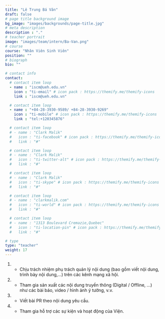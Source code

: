 ```yaml
---
title: "Lê Trung Bá Văn"
draft: false
# page title background image
bg_image: "images/backgrounds/page-title.jpg"
# meta description
description : "."
# teacher portrait
image: "images/team/intern/Ba-Van.png"
# course
course: "Nhân Viên Sinh Viên"
position: ""
# biograph
bio: ""

# contact info
contact:
  # contact item loop
  - name : "iscm@ueh.edu.vn"
    icon : "ti-email" # icon pack : https://themify.me/themify-icons
    link : "iscm@ueh.edu.vn"

  # contact item loop
  - name : "+84-28-3930-9589/ +84-28-3930-9269"
    icon : "ti-mobile" # icon pack : https://themify.me/themify-icons
    link : "tel:+120345876"

  # contact item loop
  # - name : "Clark Malik"
  #   icon : "ti-facebook" # icon pack : https://themify.me/themify-icons
  #   link : "#"

  # contact item loop
  # - name : "Clark Malik"
  #   icon : "ti-twitter-alt" # icon pack : https://themify.me/themify-icons
  #   link : "#"

  # contact item loop
  # - name : "Clark Malik"
  #   icon : "ti-skype" # icon pack : https://themify.me/themify-icons
  #   link : "#"

  # contact item loop
  # - name : "clarkmalik.com"
  #   icon : "ti-world" # icon pack : https://themify.me/themify-icons
  #   link : "#"

  # contact item loop
  # - name : "1313 Boulevard Cremazie,Quebec"
  #   icon : "ti-location-pin" # icon pack : https://themify.me/themify-icons
  #   link : "#"

# type
type: "teacher"
weight: 17
---
```


1. - Chịu trách nhiệm phụ trách quản lý nội dung (bao gồm viết nội dung, trình bày nội dung,…) trên các kênh mạng xã hội.
1. - Tham gia sản xuất các nội dung truyền thông (Digital / Offline, ...) như các bài báo, video / hình ảnh ý tưởng, v.v.
1. - Viết bài PR theo nội dung yêu cầu.
1. - Tham gia hỗ trợ các sự kiện và hoạt động của Viện.